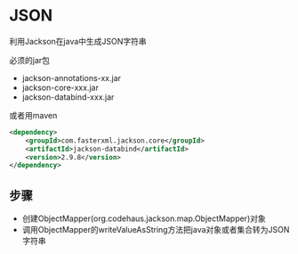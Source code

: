 # JSON

利用Jackson在java中生成JSON字符串

必须的jar包
- jackson-annotations-xx.jar
- jackson-core-xxx.jar
- jackson-databind-xxx.jar

或者用maven

```xml
<dependency>
	<groupId>com.fasterxml.jackson.core</groupId>
	<artifactId>jackson-databind</artifactId>
	<version>2.9.8</version>
</dependency>
```

## 步骤

- 创建ObjectMapper(org.codehaus.jackson.map.ObjectMapper)对象
- 调用ObjectMapper的writeValueAsString方法把java对象或者集合转为JSON字符串



